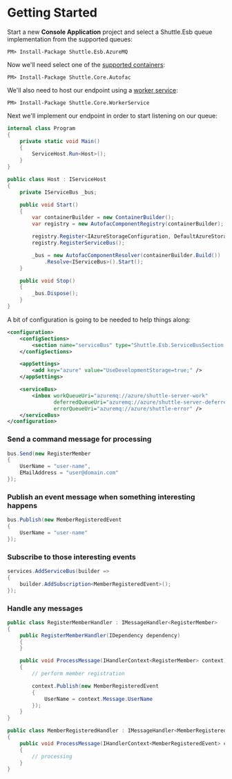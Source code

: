 # Getting Started

Start a new **Console Application** project and select a Shuttle.Esb queue implementation from the supported queues:

```
PM> Install-Package Shuttle.Esb.AzureMQ
```

Now we'll need select one of the [supported containers](https://shuttle.github.io/shuttle-core/container/shuttle-core-container.html#implementations):

```
PM> Install-Package Shuttle.Core.Autofac
```

We'll also need to host our endpoint using a [worker service](https://shuttle.github.io/shuttle-core/service-hosting/shuttle-core-workerservice.html):

```
PM> Install-Package Shuttle.Core.WorkerService
```

Next we'll implement our endpoint in order to start listening on our queue:

``` c#
internal class Program
{
	private static void Main()
	{
		ServiceHost.Run<Host>();
	}
}

public class Host : IServiceHost
{
	private IServiceBus _bus;

    public void Start()
    {
        var containerBuilder = new ContainerBuilder();
        var registry = new AutofacComponentRegistry(containerBuilder);

        registry.Register<IAzureStorageConfiguration, DefaultAzureStorageConfiguration>();
        registry.RegisterServiceBus();

        _bus = new AutofacComponentResolver(containerBuilder.Build())
            .Resolve<IServiceBus>().Start();
    }

	public void Stop()
	{
		_bus.Dispose();
	}
}
```

A bit of configuration is going to be needed to help things along:

``` xml
<configuration>
	<configSections>
		<section name="serviceBus" type="Shuttle.Esb.ServiceBusSection, Shuttle.Esb"/>
	</configSections>

	<appSettings>
		<add key="azure" value="UseDevelopmentStorage=true;" />
	</appSettings>

	<serviceBus>
		<inbox workQueueUri="azuremq://azure/shuttle-server-work" 
		       deferredQueueUri="azuremq://azure/shuttle-server-deferred"
		       errorQueueUri="azuremq://azure/shuttle-error" />
	</serviceBus>
</configuration>
```

### Send a command message for processing

``` c#
bus.Send(new RegisterMember
{
    UserName = "user-name",
    EMailAddress = "user@domain.com"
});
```

### Publish an event message when something interesting happens

``` c#
bus.Publish(new MemberRegisteredEvent
{
    UserName = "user-name"
});
```

### Subscribe to those interesting events

``` c#
services.AddServiceBus(builder =>
{
    builder.AddSubscription<MemberRegisteredEvent>();
});
```

### Handle any messages

``` c#
public class RegisterMemberHandler : IMessageHandler<RegisterMember>
{
    public RegisterMemberHandler(IDependency dependency)
    {
    }

	public void ProcessMessage(IHandlerContext<RegisterMember> context)
	{
        // perform member registration

		context.Publish(new MemberRegisteredEvent
		{
			UserName = context.Message.UserName
		});
	}
}
```

``` c#
public class MemberRegisteredHandler : IMessageHandler<MemberRegisteredEvent>
{
	public void ProcessMessage(IHandlerContext<MemberRegisteredEvent> context)
	{
        // processing
	}
}
```